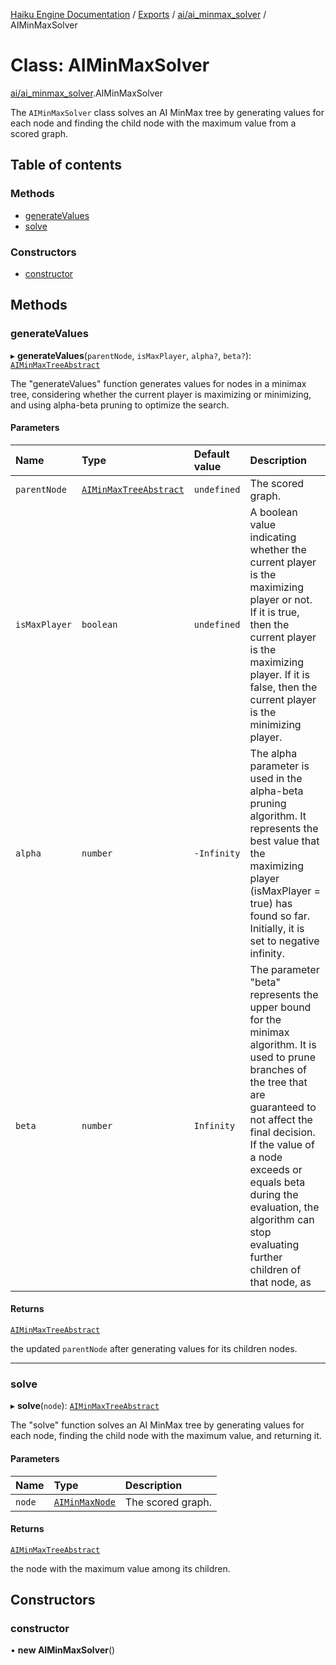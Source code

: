 [Haiku Engine Documentation](../README.md) / [Exports](../modules.md) / [ai/ai\_minmax\_solver](../modules/ai_ai_minmax_solver.md) / AIMinMaxSolver

# Class: AIMinMaxSolver

[ai/ai_minmax_solver](../modules/ai_ai_minmax_solver.md).AIMinMaxSolver

The `AIMinMaxSolver` class solves an AI MinMax tree by generating values for each node and finding
the child node with the maximum value from a scored graph.

## Table of contents

### Methods

- [generateValues](ai_ai_minmax_solver$AIMinMaxSolver.md#generatevalues)
- [solve](ai_ai_minmax_solver$AIMinMaxSolver.md#solve)

### Constructors

- [constructor](ai_ai_minmax_solver$AIMinMaxSolver.md#constructor)

## Methods

### generateValues

▸ **generateValues**(`parentNode`, `isMaxPlayer`, `alpha?`, `beta?`): [`AIMinMaxTreeAbstract`](ai_ai_minmax_tree$AIMinMaxTreeAbstract.md)

The "generateValues" function generates values for nodes in a minimax tree, considering whether the current player is
maximizing or minimizing, and using alpha-beta pruning to optimize the search.

#### Parameters

| Name | Type | Default value | Description |
| :------ | :------ | :------ | :------ |
| `parentNode` | [`AIMinMaxTreeAbstract`](ai_ai_minmax_tree$AIMinMaxTreeAbstract.md) | `undefined` | The scored graph. |
| `isMaxPlayer` | `boolean` | `undefined` | A boolean value indicating whether the current player is the maximizing player or not. If it is true, then the current player is the maximizing player. If it is false, then the current player is the minimizing player. |
| `alpha` | `number` | `-Infinity` | The alpha parameter is used in the alpha-beta pruning algorithm. It represents the best value that the maximizing player (isMaxPlayer = true) has found so far. Initially, it is set to negative infinity. |
| `beta` | `number` | `Infinity` | The parameter "beta" represents the upper bound for the minimax algorithm. It is used to prune branches of the tree that are guaranteed to not affect the final decision. If the value of a node exceeds or equals beta during the evaluation, the algorithm can stop evaluating further children of that node, as |

#### Returns

[`AIMinMaxTreeAbstract`](ai_ai_minmax_tree$AIMinMaxTreeAbstract.md)

the updated `parentNode` after generating values for its children nodes.

___

### solve

▸ **solve**(`node`): [`AIMinMaxTreeAbstract`](ai_ai_minmax_tree$AIMinMaxTreeAbstract.md)

The "solve" function solves an AI MinMax tree by generating values for each node, finding the child node
with the maximum value, and returning it.

#### Parameters

| Name | Type | Description |
| :------ | :------ | :------ |
| `node` | [`AIMinMaxNode`](ai_ai_minmax_tree$AIMinMaxNode.md) | The scored graph. |

#### Returns

[`AIMinMaxTreeAbstract`](ai_ai_minmax_tree$AIMinMaxTreeAbstract.md)

the node with the maximum value among its children.

## Constructors

### constructor

• **new AIMinMaxSolver**()
